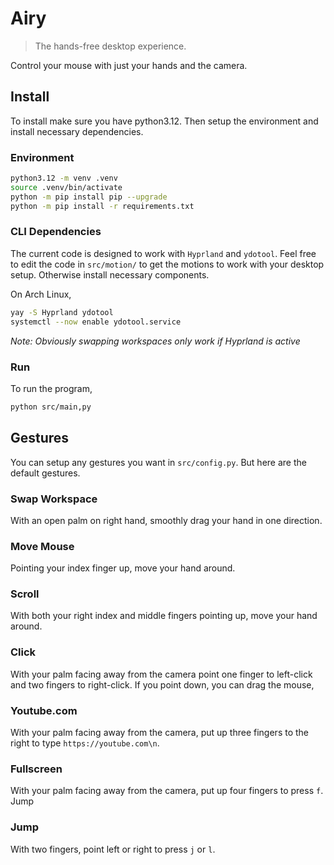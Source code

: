# Airy

> The hands-free desktop experience.

Control your mouse with just your hands and the camera.

## Install

To install make sure you have python3.12. Then setup the environment and install necessary dependencies.

### Environment

```sh
python3.12 -m venv .venv
source .venv/bin/activate
python -m pip install pip --upgrade
python -m pip install -r requirements.txt
```

### CLI Dependencies

The current code is designed to work with `Hyprland` and `ydotool`. Feel free to edit the code in `src/motion/` to get the motions to work with your desktop setup. Otherwise install necessary components.

On Arch Linux,

```sh
yay -S Hyprland ydotool
systemctl --now enable ydotool.service
```

_Note: Obviously swapping workspaces only work if Hyprland is active_

### Run

To run the program,

```sh
python src/main,py
```

## Gestures

You can setup any gestures you want in `src/config.py`. But here are the default gestures.

### Swap Workspace

With an open palm on right hand, smoothly drag your hand in one direction.

### Move Mouse

Pointing your index finger up, move your hand around.

### Scroll

With both your right index and middle fingers pointing up, move your hand around.

### Click

With your palm facing away from the camera point one finger to left-click and two fingers to right-click. If you point down, you can drag the mouse,

### Youtube.com

With your palm facing away from the camera, put up three fingers to the right to type `https://youtube.com\n`.

### Fullscreen

With your palm facing away from the camera, put up four fingers to press `f`.
Jump
### Jump

With two fingers, point left or right to press `j` or `l`.